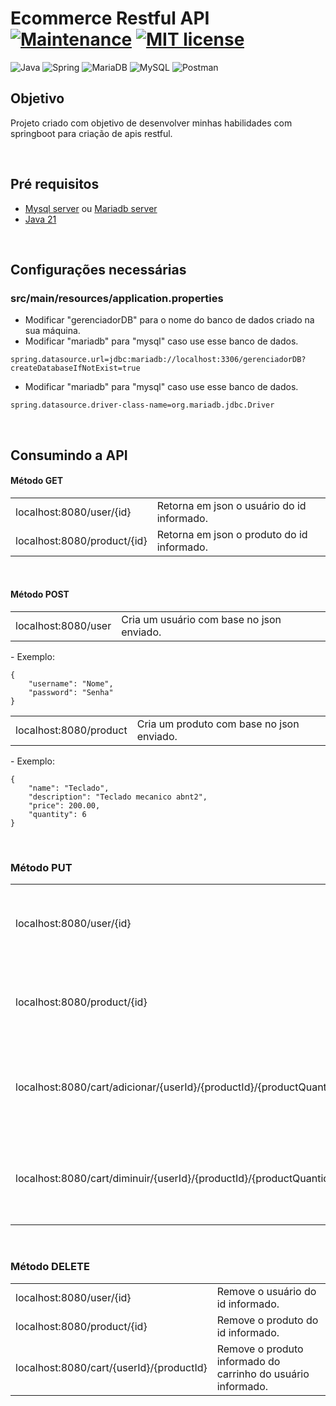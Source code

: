 # Ecommerce Restful API [![Maintenance](https://img.shields.io/badge/Maintained%3F-yes-green.svg)](https://GitHub.com/Naereen/StrapDown.js/graphs/commit-activity) [![MIT license](https://img.shields.io/badge/License-MIT-blue.svg)](https://lbesson.mit-license.org/)
![Java](https://img.shields.io/badge/java-%23ED8B00.svg?style=for-the-badge&logo=openjdk&logoColor=white) ![Spring](https://img.shields.io/badge/spring-%236DB33F.svg?style=for-the-badge&logo=spring&logoColor=white)
![MariaDB](https://img.shields.io/badge/MariaDB-003545?style=for-the-badge&logo=mariadb&logoColor=white) ![MySQL](https://img.shields.io/badge/mysql-4479A1.svg?style=for-the-badge&logo=mysql&logoColor=white) ![Postman](https://img.shields.io/badge/Postman-FF6C37?style=for-the-badge&logo=postman&logoColor=white)

## Objetivo
Projeto criado com objetivo de desenvolver minhas habilidades com springboot para criação de apis restful.

<br>

## Pré requisitos
- [Mysql server](https://dev.mysql.com/downloads/mysql/) ou [Mariadb server](https://mariadb.org/download/?t=mariadb&p=mariadb&r=11.6.2)
- [Java 21](https://www.oracle.com/java/technologies/downloads/#java21)

<br>

## Configurações necessárias
### src/main/resources/application.properties
- Modificar "gerenciadorDB" para o nome do banco de dados criado na sua máquina.
- Modificar "mariadb" para "mysql" caso use esse banco de dados.
```
spring.datasource.url=jdbc:mariadb://localhost:3306/gerenciadorDB?createDatabaseIfNotExist=true
```
- Modificar "mariadb" para "mysql" caso use esse banco de dados.
```
spring.datasource.driver-class-name=org.mariadb.jdbc.Driver
```

<br>

## Consumindo a API
#### Método GET
<table>
   <tr>
      <td>localhost:8080/user/{id}</td>
      <td>Retorna em json o usuário do id informado.</td>
   </tr>
   <tr>
      <td>localhost:8080/product/{id}</td>
      <td>Retorna em json o produto do id informado.</td>
   </tr>
</table>

<br>

#### Método POST
<table>
   <tr>
      <td>localhost:8080/user</td>
      <td>Cria um usuário com base no json enviado.</td>
   </tr>
</table>
- Exemplo:

```
{
    "username": "Nome",
    "password": "Senha"
}
```

 <table>
   <tr>
      <td>localhost:8080/product</td>
      <td>Cria um produto com base no json enviado.</td>
   </tr>
</table>
- Exemplo:

```
{
    "name": "Teclado",
    "description": "Teclado mecanico abnt2",
    "price": 200.00,
    "quantity": 6
}
```

<br>

### Método PUT

<table>
   <tr>
      <td>localhost:8080/user/{id}</td>
      <td>Edita o usuário com o id escolhido e com base no json enviado.</td>
   </tr>
   <tr>
      <td>localhost:8080/product/{id}</td>
      <td>Edita o produto com o id escolhido e com base no json enviado.</td>
   </tr>
   <tr>
      <td>localhost:8080/cart/adicionar/{userId}/{productId}/{productQuantidade}</td>
      <td>Aumenta a quantidade do produto especificado do carrinho do usuario especificado.</td>
   </tr>
   <tr>
      <td>localhost:8080/cart/diminuir/{userId}/{productId}/{productQuantidade}</td>
      <td>Diminui a quantidade do produto especificado do carrinho do usuario especificado.</td>
   </tr>
</table>

<br>

### Método DELETE
<table>
   <tr>
      <td>localhost:8080/user/{id}</td>
      <td>Remove o usuário do id informado.</td>
   </tr>
   <tr>
      <td>localhost:8080/product/{id}</td>
      <td>Remove o produto do id informado.</td>
   </tr>
   <tr>
      <td>localhost:8080/cart/{userId}/{productId}</td>
      <td>Remove o produto informado do carrinho do usuário informado.</td>
   </tr>
</table>
